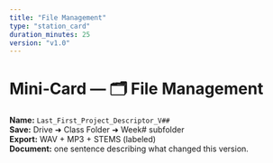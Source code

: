 ```yaml
---
title: "File Management"
type: "station_card"
duration_minutes: 25
version: "v1.0"
---
```


# Mini‑Card — 🗂️ File Management

**Name:** `Last_First_Project_Descriptor_V##`  
**Save:** Drive ➜ Class Folder ➜ Week# subfolder  
**Export:** WAV + MP3 + STEMS (labeled)  
**Document:** one sentence describing what changed this version.
